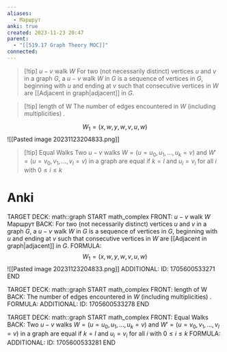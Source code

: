 ```yaml
---
aliases:
  - Маршрут
anki: true
created: 2023-11-23 20:47
parent:
  - "[[519.17 Graph Theory MOC]]"
connected:
---
```


> [!tip] $u − v$ walk $W$ 
For two (not necessarily distinct) vertices $u$ and $v$ in a graph $G$, a $u − v$ walk $W$ in $G$ is a sequence of vertices in $G$, beginning with $u$ and ending at $v$ such that consecutive vertices in $W$ are [[Adjacent in graph|adjacent]] in $G$.

> [!tip] length of W
The number of edges encountered in $W$ (including multiplicities)  .

$$W_1 = (x,w,y,w,v,u,w)$$
![[Pasted image 20231123204833.png]]

> [!tip] Equal Walks
Two $u−v$ walks $W =(u=u_0,u_1,...,u_k =v)$ and $W′ =(u=v_0,v_1,...,v_l = v)$  in a graph are equal if $k=l$ and $u_i =v_i$ for all $i$ with $0≤i≤k$


# Anki
TARGET DECK: math::graph
START
math_complex
FRONT:  $u − v$ walk $W$
Маршрут
BACK: For two (not necessarily distinct) vertices $u$ and $v$ in a graph $G$, a $u − v$ walk $W$ in $G$ is a sequence of vertices in $G$, beginning with $u$ and ending at $v$ such that consecutive vertices in $W$ are [[Adjacent in graph|adjacent]] in $G$.
FORMULA: $$W_1 = (x,w,y,w,v,u,w)$$
![[Pasted image 20231123204833.png]]
ADDITIONAL:
ID: 1705600533271
END

TARGET DECK: math::graph
START
math_complex
FRONT:  length of W
BACK: The number of edges encountered in $W$ (including multiplicities)  .
FORMULA: 
ADDITIONAL:
ID: 1705600533278
END

TARGET DECK: math::graph
START
math_complex
FRONT: Equal Walks
BACK: Two $u−v$ walks $W =(u=u_0,u_1,...,u_k =v)$ and $W′ =(u=v_0,v_1,...,v_l = v)$  in a graph are equal if $k=l$ and $u_i =v_i$ for all $i$ with $0≤i≤k$
FORMULA: 
ADDITIONAL:
ID: 1705600533281
END







